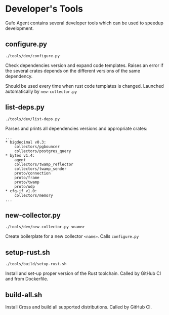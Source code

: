 # Developer's Tools

Gufo Agent contains several developer tools which can be used to speedup development.

## configure.py

```
./tools/dev/configure.py
```

Check dependencies version and expand code templates. Raises an error
if the several crates depends on the different versions of the same dependency.

Should be used every time when rust code templates is changed. Launched
automatically by `new-collector.py`

## list-deps.py

```
./tools/dev/list-deps.py
```
Parses and prints all dependencies versions and appropriate crates:

```
...
* bigdecimal v0.3:
    collectors/pgbouncer
    collectors/postgres_query
* bytes v1.4:
    agent
    collectors/twamp_reflector
    collectors/twamp_sender
    proto/connection
    proto/frame
    proto/twamp
    proto/udp
* cfg-if v1.0:
    collectors/memory
...
```

## new-collector.py

```
./tools/dev/new-collector.py <name>
```

Create boilerplate for a new collector `<name>`.
Calls `configure.py`

## setup-rust.sh

```
./tools/build/setup-rust.sh
```

Install and set-up proper version of the Rust toolchain.
Called by GitHub CI and from Dockerfile.

## build-all.sh

Install Cross and build all supported distributions.
Called by GitHub CI.
